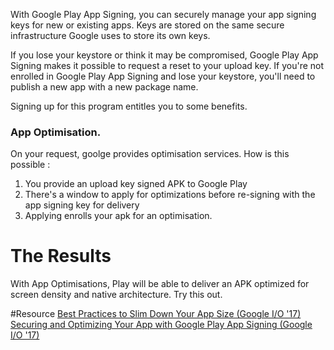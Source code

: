 With Google Play App Signing, you can securely manage your app signing keys for new or existing apps. Keys are stored on the same secure infrastructure Google uses to store its own keys.

If you lose your keystore or think it may be compromised, Google Play App Signing makes it possible to request a reset to your upload key. If you're not enrolled in Google Play App Signing and lose your keystore, you'll need to publish a new app with a new package name.

Signing up for this program entitles you to some benefits. 

### App Optimisation.
On your request, goolge provides optimisation services. How is this possible :

1. You provide an upload key signed APK to Google Play
2. There's a window to apply for optimizations before re-signing with the app signing key for delivery
3. Applying enrolls your apk for an optimisation.

# The Results

With App Optimisations, Play will be able to deliver an APK optimized for screen density and native architecture. Try this out.

#Resource 
[Best Practices to Slim Down Your App Size (Google I/O '17)](https://www.youtube.com/watch?v=5tdGAP927dk)
[Securing and Optimizing Your App with Google Play App Signing (Google I/O '17)](https://www.youtube.com/watch?v=AdfKNgyT438&t=451s)

